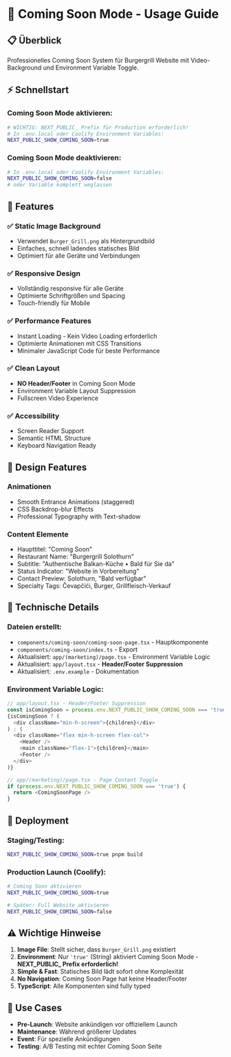 # 🚀 Coming Soon Mode - Usage Guide

## 📋 Überblick
Professionelles Coming Soon System für Burgergrill Website mit Video-Background und Environment Variable Toggle.

## ⚡ Schnellstart

### Coming Soon Mode aktivieren:
```bash
# WICHTIG: NEXT_PUBLIC_ Prefix für Production erforderlich!
# In .env.local oder Coolify Environment Variables:
NEXT_PUBLIC_SHOW_COMING_SOON=true
```

### Coming Soon Mode deaktivieren:
```bash
# In .env.local oder Coolify Environment Variables:
NEXT_PUBLIC_SHOW_COMING_SOON=false
# oder Variable komplett weglassen
```

## 🎯 Features

### ✅ Static Image Background
- Verwendet `Burger_Grill.png` als Hintergrundbild
- Einfaches, schnell ladendes statisches Bild
- Optimiert für alle Geräte und Verbindungen

### ✅ Responsive Design
- Vollständig responsive für alle Geräte
- Optimierte Schriftgrößen und Spacing
- Touch-friendly für Mobile

### ✅ Performance Features
- Instant Loading - Kein Video Loading erforderlich
- Optimierte Animationen mit CSS Transitions
- Minimaler JavaScript Code für beste Performance

### ✅ Clean Layout
- **NO Header/Footer** in Coming Soon Mode
- Environment Variable Layout Suppression
- Fullscreen Video Experience

### ✅ Accessibility
- Screen Reader Support
- Semantic HTML Structure
- Keyboard Navigation Ready

## 🎨 Design Features

### Animationen
- Smooth Entrance Animations (staggered)
- CSS Backdrop-blur Effects
- Professional Typography with Text-shadow

### Content Elemente
- Haupttitel: "Coming Soon"
- Restaurant Name: "Burgergrill Solothurn"  
- Subtitle: "Authentische Balkan-Küche • Bald für Sie da"
- Status Indicator: "Website in Vorbereitung"
- Contact Preview: Solothurn, "Bald verfügbar"
- Specialty Tags: Čevapčići, Burger, Grillfleisch-Verkauf

## 🔧 Technische Details

### Dateien erstellt:
- `components/coming-soon/coming-soon-page.tsx` - Hauptkomponente
- `components/coming-soon/index.ts` - Export
- Aktualisiert: `app/(marketing)/page.tsx` - Environment Variable Logic
- Aktualisiert: `app/layout.tsx` - **Header/Footer Suppression**
- Aktualisiert: `.env.example` - Dokumentation

### Environment Variable Logic:
```typescript
// app/layout.tsx - Header/Footer Suppression
const isComingSoon = process.env.NEXT_PUBLIC_SHOW_COMING_SOON === 'true';
{isComingSoon ? (
  <div className="min-h-screen">{children}</div>
) : (
  <div className="flex min-h-screen flex-col">
    <Header />
    <main className="flex-1">{children}</main>
    <Footer />
  </div>
)}

// app/(marketing)/page.tsx - Page Content Toggle
if (process.env.NEXT_PUBLIC_SHOW_COMING_SOON === 'true') {
  return <ComingSoonPage />
}
```

## 🚀 Deployment

### Staging/Testing:
```bash
NEXT_PUBLIC_SHOW_COMING_SOON=true pnpm build
```

### Production Launch (Coolify):
```bash
# Coming Soon aktivieren
NEXT_PUBLIC_SHOW_COMING_SOON=true

# Später: Full Website aktivieren  
NEXT_PUBLIC_SHOW_COMING_SOON=false
```

## ⚠️ Wichtige Hinweise

1. **Image File**: Stellt sicher, dass `Burger_Grill.png` existiert
2. **Environment**: Nur `'true'` (String) aktiviert Coming Soon Mode - **NEXT_PUBLIC_ Prefix erforderlich!**
3. **Simple & Fast**: Statisches Bild lädt sofort ohne Komplexität
4. **No Navigation**: Coming Soon Page hat keine Header/Footer
5. **TypeScript**: Alle Komponenten sind fully typed

## 🎯 Use Cases

- **Pre-Launch**: Website ankündigen vor offiziellem Launch
- **Maintenance**: Während größerer Updates
- **Event**: Für spezielle Ankündigungen
- **Testing**: A/B Testing mit echter Coming Soon Seite
